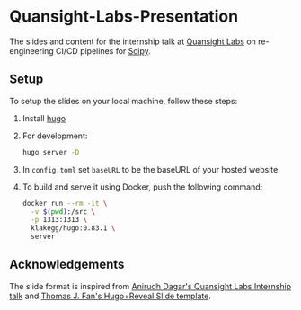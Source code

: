 # Quansight-Labs-Presentation

The slides and content for the internship talk at [Quansight Labs](https://labs.quansight.org) on re-engineering CI/CD pipelines for [Scipy](https://github.com/scipy/scipy).

## Setup

To setup the slides on your local machine, follow these steps:

1. Install  [hugo](https://gohugo.io/getting-started/installing/)
2. For development:

	```sh
	hugo server -D
	```

3. In  `config.toml`  set  `baseURL`  to be the baseURL of your hosted website.
4. To build and serve it using Docker, push the following command:

	```sh
	docker run --rm -it \
	  -v $(pwd):/src \
	  -p 1313:1313 \
	  klakegg/hugo:0.83.1 \
	  server
	```

## Acknowledgements

The slide format is inspired from [Anirudh Dagar's Quansight Labs Internship talk](https://github.com/AnirudhDagar/qs-intern-talk) and [Thomas J. Fan's Hugo+Reveal Slide template](https://github.com/thomasjpfan/slides-template-hugo).
